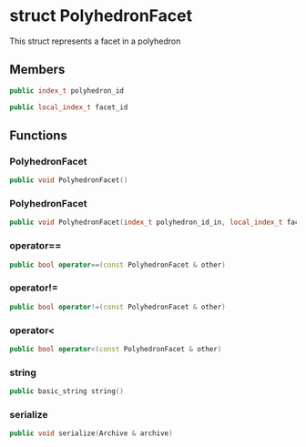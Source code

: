 # struct PolyhedronFacet


 This struct represents a facet in a polyhedron



## Members

```cpp
public index_t polyhedron_id

```

```cpp
public local_index_t facet_id

```



## Functions

### PolyhedronFacet

```cpp
public void PolyhedronFacet()
```


### PolyhedronFacet

```cpp
public void PolyhedronFacet(index_t polyhedron_id_in, local_index_t facet_id_in)
```


### operator==

```cpp
public bool operator==(const PolyhedronFacet & other)
```


### operator!=

```cpp
public bool operator!=(const PolyhedronFacet & other)
```


### operator<

```cpp
public bool operator<(const PolyhedronFacet & other)
```


### string

```cpp
public basic_string string()
```


### serialize

```cpp
public void serialize(Archive & archive)
```




